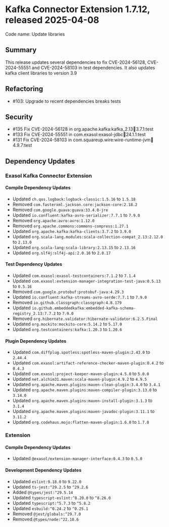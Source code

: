 # Kafka Connector Extension 1.7.12, released 2025-04-08

Code name: Update libraries

## Summary

This release updates several dependencies to fix CVE-2024-56128, CVE-2024-55551 and CVE-2024-58103 in test dependencies. 
It also updates kafka client libraries to version 3.9 

## Refactoring

* #103: Upgrade to recent dependencies breaks tests

## Security

* #135 Fix CVE-2024-56128 in org.apache.kafka:kafka_2.13:jar:3.7.1:test
* #133 Fix CVE-2024-55551 in com.exasol:exasol-jdbc:jar:24.1.1:test
* #131 Fix CVE-2024-58103 in com.squareup.wire:wire-runtime-jvm:jar:4.9.7:test

## Dependency Updates

### Exasol Kafka Connector Extension

#### Compile Dependency Updates

* Updated `ch.qos.logback:logback-classic:1.5.16` to `1.5.18`
* Removed `com.fasterxml.jackson.core:jackson-core:2.18.2`
* Removed `com.google.guava:guava:33.4.0-jre`
* Updated `io.confluent:kafka-avro-serializer:7.7.1` to `7.9.0`
* Removed `org.apache.avro:avro:1.12.0`
* Removed `org.apache.commons:commons-compress:1.27.1`
* Updated `org.apache.kafka:kafka-clients:3.7.2` to `3.9.0`
* Updated `org.scala-lang.modules:scala-collection-compat_2.13:2.12.0` to `2.13.0`
* Updated `org.scala-lang:scala-library:2.13.15` to `2.13.16`
* Updated `org.slf4j:slf4j-api:2.0.16` to `2.0.17`

#### Test Dependency Updates

* Updated `com.exasol:exasol-testcontainers:7.1.2` to `7.1.4`
* Updated `com.exasol:extension-manager-integration-test-java:0.5.13` to `0.5.16`
* Removed `com.google.protobuf:protobuf-java:4.29.3`
* Updated `io.confluent:kafka-streams-avro-serde:7.7.1` to `7.9.0`
* Removed `io.github.classgraph:classgraph:4.8.179`
* Updated `io.github.embeddedkafka:embedded-kafka-schema-registry_2.13:7.7.2` to `7.9.0`
* Removed `org.hibernate.validator:hibernate-validator:6.2.5.Final`
* Updated `org.mockito:mockito-core:5.14.2` to `5.17.0`
* Updated `org.testcontainers:kafka:1.20.3` to `1.20.6`

#### Plugin Dependency Updates

* Updated `com.diffplug.spotless:spotless-maven-plugin:2.43.0` to `2.44.4`
* Updated `com.exasol:artifact-reference-checker-maven-plugin:0.4.2` to `0.4.3`
* Updated `com.exasol:project-keeper-maven-plugin:4.5.0` to `5.0.0`
* Updated `net.alchim31.maven:scala-maven-plugin:4.9.2` to `4.9.5`
* Updated `org.apache.maven.plugins:maven-clean-plugin:3.4.0` to `3.4.1`
* Updated `org.apache.maven.plugins:maven-compiler-plugin:3.13.0` to `3.14.0`
* Updated `org.apache.maven.plugins:maven-install-plugin:3.1.3` to `3.1.4`
* Updated `org.apache.maven.plugins:maven-javadoc-plugin:3.11.1` to `3.11.2`
* Updated `org.codehaus.mojo:flatten-maven-plugin:1.6.0` to `1.7.0`

### Extension

#### Compile Dependency Updates

* Updated `@exasol/extension-manager-interface:0.4.3` to `0.5.0`

#### Development Dependency Updates

* Updated `eslint:9.18.0` to `9.22.0`
* Updated `ts-jest:^29.2.5` to `^29.2.6`
* Added `@types/jest:^29.5.14`
* Updated `typescript-eslint:^8.20.0` to `^8.26.0`
* Updated `typescript:^5.7.3` to `^5.8.2`
* Updated `esbuild:^0.24.2` to `^0.25.1`
* Removed `@jest/globals:^29.7.0`
* Removed `@types/node:^22.10.6`
